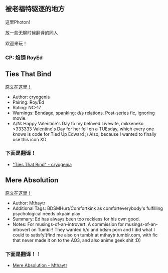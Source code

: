 ## 被老福特驱逐的地方
这里Photon!

放一些无聊时候翻译的同人

欢迎来玩！

### CP: 焰钢 RoyEd
##  Ties That Bind
[原文在这里！](https://cryogenia.livejournal.com/225257.html)
* Author: cryogenia
* Pairing: Roy/Ed
* Rating: NC-17
* Warnings: Bondage, spanking; d/s relations. Post-series fic, ignoring movie.
* A/N: Happy Valentine's Day to my beloved Livewife, mikkeneko <333333 Valentine's Day for her fell on a TUEsday, which every one knows is code for Tied Up Edward ;) Also, because I wanted to finally use this icon XD
### 下面是翻译！
* ["Ties That Bind" - cryogenia](https://thisisphoton.github.io/Stories-of-RoyEd/ties-that-bind.html)

## Mere Absolution
[原文在这里！](https://archiveofourown.org/works/8584720?view_adult=true)
* Author: Mthaytr
* Additional Tags: BDSMHurt/Comfortkink as comforteverybody's fulfilling psychological needs okpain play
* Summary: Ed has always been too reckless for his own good.
* Notes: For musings-of-an-introvert. A commission for musings-of-an-introvert on Tumblr! They wanted h/c and bdsm porn and I did what I could to satisfy!(find me also on tumblr at mthaytr.tumblr.com, with fic that never made it on to the AO3, and also anime geek shit :D)
### 下面是翻译！！
* [Mere Absolution - Mthaytr](https://thisisphoton.github.io/Stories-of-RoyEd/mere-absolution.html)
